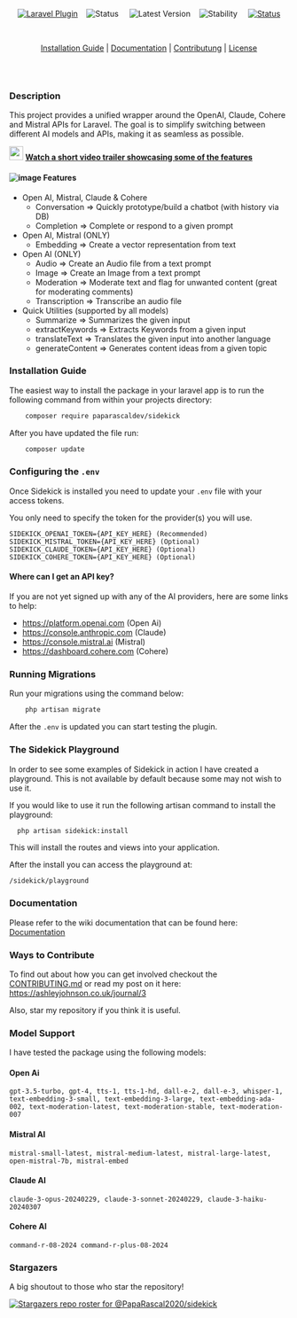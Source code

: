 
<p align="center">
    <a href="https://laravel.com"><img alt="Laravel Plugin" src="https://img.shields.io/badge/Laravel%20Plugin-red?logo=laravel&logoColor=white"/></a>&nbsp;&nbsp;&nbsp;
    <img alt="Status" src="https://img.shields.io/badge/Project%20Status-Active-green"/> &nbsp;&nbsp;&nbsp;
    <img alt="Latest Version" src="https://img.shields.io/packagist/v/paparascaldev/sidekick?label=Latest%20Release"/> &nbsp;&nbsp;
    <img alt="Stability" src="https://img.shields.io/badge/Stability-beta-yellow"/> &nbsp;&nbsp;&nbsp;
    <a href="https://packagist.org/packages/paparascaldev/sidekick"><img alt="Status" src="https://img.shields.io/badge/Packagist-F28D1A?logo=Packagist&logoColor=white"/></a>
</p>
<br>
<p align="center"><a href="https://github.com/PapaRascal2020/sidekick/wiki/2.-Install-Guide">Installation Guide</a> | <a href="https://github.com/PapaRascal2020/sidekick/wiki/3.-Documentation-(pre-v0.2.2)">Documentation</a> | <a href="https://ashleyjohnson.co.uk/journal/3">Contributung</a> | <a href="https://github.com/PapaRascal2020/sidekick?tab=GPL-3.0-1-ov-file">License</a></p>
<br>

<p align="center">
<img src="https://github.com/user-attachments/assets/27dfb981-e183-4b85-870e-24aab419bb6a" alt="" />
</p>

### Description
This project provides a unified wrapper around the OpenAI, Claude, Cohere and Mistral APIs for Laravel. The goal is to simplify switching between different AI models and APIs, making it as seamless as possible.

 <img src="https://github.com/user-attachments/assets/3f7d016b-735d-4f3a-a059-064d15f16040" alt="" height="25" /> <a href="https://www.youtube.com/watch?v=Gmx4C7piVFE"> **Watch a short video trailer showcasing some of the features** </a>
 
#### ![image](https://github.com/user-attachments/assets/5595c5d1-60c8-4693-aa54-47dffa6f4d10) Features
- Open AI, Mistral, Claude & Cohere
    - Conversation => Quickly prototype/build a chatbot (with history via DB)
    - Completion => Complete or respond to a given prompt
- Open AI, Mistral (ONLY)
    - Embedding => Create a vector representation from text
- Open AI (ONLY)    
    - Audio => Create an Audio file from a text prompt
    - Image => Create an Image from a text prompt
    - Moderation => Moderate text and flag for unwanted content (great for moderating comments)
    - Transcription => Transcribe an audio file
 - Quick Utilities (supported by all models)
    - Summarize => Summarizes the given input
    - extractKeywords => Extracts Keywords from a given input
    - translateText => Translates the given input into another language
    - generateContent => Generates content ideas from a given topic 
 


### Installation Guide
The easiest way to install the package in your laravel app is to run the following command from within your projects directory:
```bash
    composer require paparascaldev/sidekick
```

After you have updated the file run:
```bash
    composer update
```

### Configuring the `.env`
Once Sidekick is installed you need to update your `.env` file with your access tokens.

You only need to specify the token for the provider(s) you will use. 

```dotenv
SIDEKICK_OPENAI_TOKEN={API_KEY_HERE} (Recommended)
SIDEKICK_MISTRAL_TOKEN={API_KEY_HERE} (Optional)
SIDEKICK_CLAUDE_TOKEN={API_KEY_HERE} (Optional)
SIDEKICK_COHERE_TOKEN={API_KEY_HERE} (Optional)
```

#### Where can I get an API key?
If you are not yet signed up with any of the AI providers, here are some links to help:

- https://platform.openai.com (Open Ai)
- https://console.anthropic.com (Claude)
- https://console.mistral.ai (Mistral)
- https://dashboard.cohere.com (Cohere)

### Running Migrations
Run your migrations using the command below:

```bash
    php artisan migrate
```

After the `.env` is updated you can start testing the plugin.

### The Sidekick Playground

In order to see some examples of Sidekick in action I have created a playground.
This is not available by default because some may not wish to use it.

If you would like to use it run the following artisan command to install the playground:

```bash
  php artisan sidekick:install
```
This will install the routes and views into your application.

After the install you can access the playground at: 

```
/sidekick/playground
```

### Documentation

Please refer to the wiki documentation that can be found here: [Documentation](https://github.com/PapaRascal2020/sidekick/wiki/3.-Documentation-(pre-v0.2.2))


### Ways to Contribute

To find out about how you can get involved checkout the <a href="https://github.com/PapaRascal2020/sidekick/blob/main/CONTRIBUTING.md">CONTRIBUTING.md</a> or read my post on it here: https://ashleyjohnson.co.uk/journal/3

Also, star my repository if you think it is useful.

### Model Support

I have tested the package using the following models:

#### Open Ai
```gpt-3.5-turbo, gpt-4, tts-1, tts-1-hd, dall-e-2, dall-e-3, whisper-1, text-embedding-3-small, text-embedding-3-large, text-embedding-ada-002, text-moderation-latest, text-moderation-stable, text-moderation-007```
#### Mistral AI
```mistral-small-latest, mistral-medium-latest, mistral-large-latest, open-mistral-7b, mistral-embed```
#### Claude AI
```claude-3-opus-20240229, claude-3-sonnet-20240229, claude-3-haiku-20240307```
#### Cohere AI
```command-r-08-2024 command-r-plus-08-2024```

### Stargazers
A big shoutout to those who star the repository!

[![Stargazers repo roster for @PapaRascal2020/sidekick](https://reporoster.com/stars/dark/notext/PapaRascal2020/sidekick)](https://github.com/PapaRascal2020/sidekick/stargazers)

